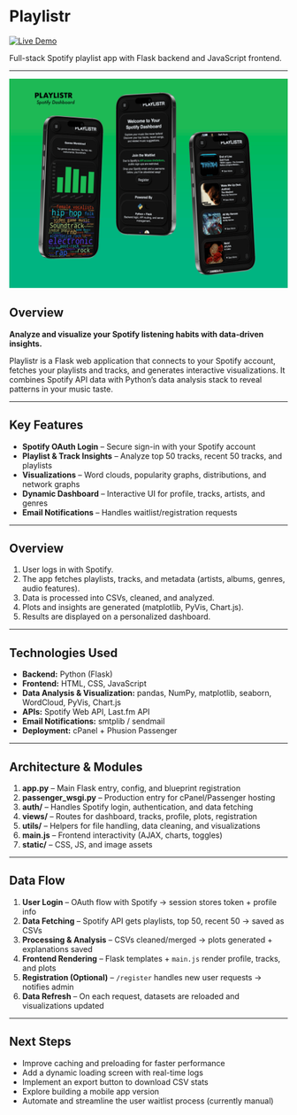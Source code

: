 # Playlistr  

[![Live Demo](https://img.shields.io/badge/demo-online-brightgreen)](https://playlistr.shygun.com)  

Full-stack Spotify playlist app with Flask backend and JavaScript frontend.  

---

![Playlistr App](./playlistr%20app.png)

## Overview  

**Analyze and visualize your Spotify listening habits with data-driven insights.**

Playlistr is a Flask web application that connects to your Spotify account, fetches your playlists and tracks, and generates interactive visualizations. It combines Spotify API data with Python’s data analysis stack to reveal patterns in your music taste.


---

## Key Features

- **Spotify OAuth Login** – Secure sign-in with your Spotify account  
- **Playlist & Track Insights** – Analyze top 50 tracks, recent 50 tracks, and playlists  
- **Visualizations** – Word clouds, popularity graphs, distributions, and network graphs  
- **Dynamic Dashboard** – Interactive UI for profile, tracks, artists, and genres  
- **Email Notifications** – Handles waitlist/registration requests  

---

## Overview

1. User logs in with Spotify.  
2. The app fetches playlists, tracks, and metadata (artists, albums, genres, audio features).  
3. Data is processed into CSVs, cleaned, and analyzed.  
4. Plots and insights are generated (matplotlib, PyVis, Chart.js).  
5. Results are displayed on a personalized dashboard.  

---

## Technologies Used

- **Backend:** Python (Flask)  
- **Frontend:** HTML, CSS, JavaScript  
- **Data Analysis & Visualization:** pandas, NumPy, matplotlib, seaborn, WordCloud, PyVis, Chart.js  
- **APIs:** Spotify Web API, Last.fm API  
- **Email Notifications:** smtplib / sendmail  
- **Deployment:** cPanel + Phusion Passenger  

---

## Architecture & Modules

1. **app.py** – Main Flask entry, config, and blueprint registration  
2. **passenger_wsgi.py** – Production entry for cPanel/Passenger hosting  
3. **auth/** – Handles Spotify login, authentication, and data fetching  
4. **views/** – Routes for dashboard, tracks, profile, plots, registration  
5. **utils/** – Helpers for file handling, data cleaning, and visualizations  
6. **main.js** – Frontend interactivity (AJAX, charts, toggles)  
7. **static/** – CSS, JS, and image assets  

---

## Data Flow

1. **User Login** – OAuth flow with Spotify → session stores token + profile info  
2. **Data Fetching** – Spotify API gets playlists, top 50, recent 50 → saved as CSVs  
3. **Processing & Analysis** – CSVs cleaned/merged → plots generated + explanations saved  
4. **Frontend Rendering** – Flask templates + `main.js` render profile, tracks, and plots  
5. **Registration (Optional)** – `/register` handles new user requests → notifies admin  
6. **Data Refresh** – On each request, datasets are reloaded and visualizations updated  

---

## Next Steps
- Improve caching and preloading for faster performance  
- Add a dynamic loading screen with real-time logs  
- Implement an export button to download CSV stats  
- Explore building a mobile app version  
- Automate and streamline the user waitlist process (currently manual)  

